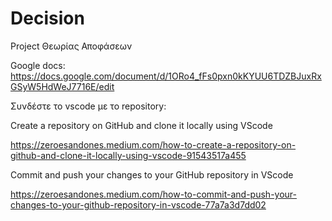 # Decision
Project Θεωρίας Αποφάσεων 

Google docs: https://docs.google.com/document/d/1ORo4_fFs0pxn0kKYUU6TDZBJuxRxGSyW5HdWeJ7716E/edit

Συνδέστε το vscode με το repository:

Create a repository on GitHub and clone it locally using VScode

https://zeroesandones.medium.com/how-to-create-a-repository-on-github-and-clone-it-locally-using-vscode-91543517a455

Commit and push your changes to your GitHub repository in VScode

https://zeroesandones.medium.com/how-to-commit-and-push-your-changes-to-your-github-repository-in-vscode-77a7a3d7dd02


